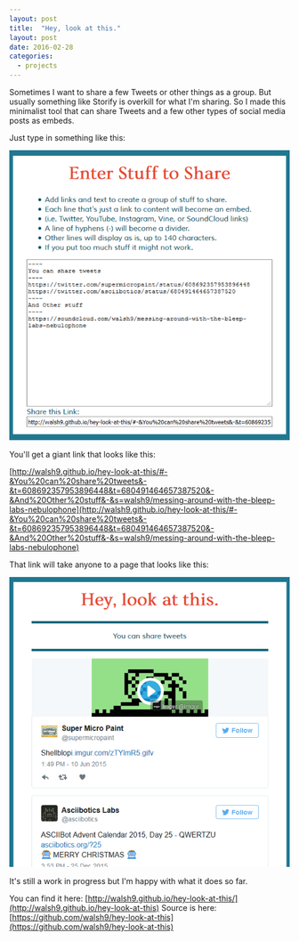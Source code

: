 ```yaml
---
layout: post
title:  "Hey, look at this."
layout: post
date: 2016-02-28
categories:
  - projects
---
```


Sometimes I want to share a few Tweets or other things as a group. But usually something like Storify is overkill for what I'm sharing. So I made this minimalist tool that can share Tweets and a few other types of social media posts as embeds.

Just type in something like this:

![Hey, look at this composing.](/i/hlat-before.png)

You'll get a giant link that looks like this:

[http://walsh9.github.io/hey-look-at-this/#-&You%20can%20share%20tweets&-&t=608692357953896448&t=680491464657387520&-&And%20Other%20stuff&-&s=walsh9/messing-around-with-the-bleep-labs-nebulophone](http://walsh9.github.io/hey-look-at-this/#-&You%20can%20share%20tweets&-&t=608692357953896448&t=680491464657387520&-&And%20Other%20stuff&-&s=walsh9/messing-around-with-the-bleep-labs-nebulophone)

That link will take anyone to a page that looks like this:

![Hey, look at this viewing.](/i/hlat-after.png)

It's still a work in progress but I'm happy with what it does so far.

You can find it here: [http://walsh9.github.io/hey-look-at-this/](http://walsh9.github.io/hey-look-at-this) 
Source is here: [https://github.com/walsh9/hey-look-at-this](https://github.com/walsh9/hey-look-at-this) 

